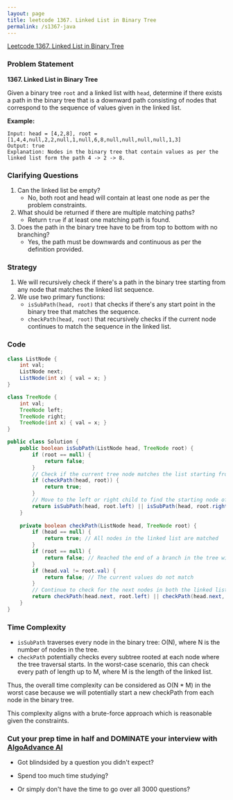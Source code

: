 ```yaml
---
layout: page
title: leetcode 1367. Linked List in Binary Tree
permalink: /s1367-java
---
```

[Leetcode 1367. Linked List in Binary Tree](https://algoadvance.github.io/algoadvance/l1367)
### Problem Statement
**1367. Linked List in Binary Tree**

Given a binary tree `root` and a linked list with `head`, determine if there exists a path in the binary tree that is a downward path consisting of nodes that correspond to the sequence of values given in the linked list.

**Example:**
```plaintext
Input: head = [4,2,8], root = [1,4,4,null,2,2,null,1,null,6,8,null,null,null,null,1,3]
Output: true
Explanation: Nodes in the binary tree that contain values as per the linked list form the path 4 -> 2 -> 8.
```

### Clarifying Questions
1. Can the linked list be empty?
   - No, both root and head will contain at least one node as per the problem constraints.
2. What should be returned if there are multiple matching paths?
   - Return `true` if at least one matching path is found.
3. Does the path in the binary tree have to be from top to bottom with no branching?
   - Yes, the path must be downwards and continuous as per the definition provided.

### Strategy
1. We will recursively check if there's a path in the binary tree starting from any node that matches the linked list sequence.
2. We use two primary functions:
   - `isSubPath(head, root)` that checks if there's any start point in the binary tree that matches the sequence.
   - `checkPath(head, root)` that recursively checks if the current node continues to match the sequence in the linked list.

### Code

```java
class ListNode {
    int val;
    ListNode next;
    ListNode(int x) { val = x; }
}

class TreeNode {
    int val;
    TreeNode left;
    TreeNode right;
    TreeNode(int x) { val = x; }
}

public class Solution {
    public boolean isSubPath(ListNode head, TreeNode root) {
        if (root == null) {
            return false;
        }
        // Check if the current tree node matches the list starting from head
        if (checkPath(head, root)) {
            return true;
        }
        // Move to the left or right child to find the starting node of the path
        return isSubPath(head, root.left) || isSubPath(head, root.right);
    }
    
    private boolean checkPath(ListNode head, TreeNode root) {
        if (head == null) {
            return true; // All nodes in the linked list are matched
        }
        if (root == null) {
            return false; // Reached the end of a branch in the tree without matching the list
        }
        if (head.val != root.val) {
            return false; // The current values do not match
        }
        // Continue to check for the next nodes in both the linked list and binary tree
        return checkPath(head.next, root.left) || checkPath(head.next, root.right);
    }
}
```

### Time Complexity
- `isSubPath` traverses every node in the binary tree: O(N), where N is the number of nodes in the tree.
- `checkPath` potentially checks every subtree rooted at each node where the tree traversal starts. In the worst-case scenario, this can check every path of length up to M, where M is the length of the linked list.
  
Thus, the overall time complexity can be considered as O(N * M) in the worst case because we will potentially start a new checkPath from each node in the binary tree.

This complexity aligns with a brute-force approach which is reasonable given the constraints.


### Cut your prep time in half and DOMINATE your interview with [AlgoAdvance AI](https://algoAdvance.com)

- Got blindsided by a question you didn't expect?

- Spend too much time studying?

- Or simply don't have the time to go over all 3000 questions?

